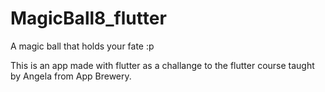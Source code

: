 # MagicBall8_flutter
A magic ball that holds your fate :p


This is an app made with flutter as a challange to the flutter course taught by Angela from App Brewery.
